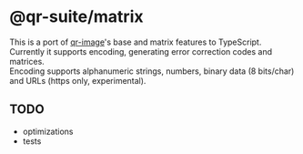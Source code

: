 # @qr-suite/matrix

This is a port of [qr-image](https://github.com/Short-io/qr-image)'s base and matrix features to TypeScript.  
Currently it supports encoding, generating error correction codes and matrices.  
Encoding supports alphanumeric strings, numbers, binary data (8 bits/char) and URLs (https only, experimental).

## TODO

- optimizations
- tests
